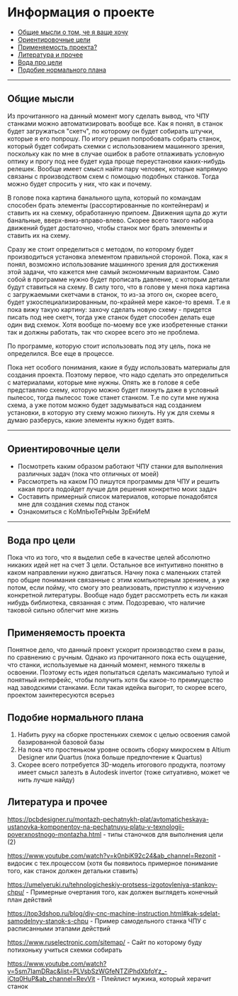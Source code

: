 # Информация о проекте
- [Общие мысли о том, че я ваще хочу](#Общие-мысли)
- [Ориентировочные цели](#Ориентировочные-цели)
- [Применяемость проекта?](#Применяемость-проекта)
- [Литература и прочее](#Литература-и-прочее)
- [Вода про цели](#Вода-про-цели)
- [Подобие нормального плана](#Подобие-нормального-плана)

---

## Общие мысли 
Из прочитанного на данный момент могу сделать вывод, что ЧПУ станками можно автоматизировать вообще все. Как я понял, в станок будет загружаться "скетч", по которому он будет собирать штучки, которые я его попрошу. По итогу решил попробовать собрать станок, который будет собирать схемки с использованием машинного зрения, поскольку как по мне в случае ошибок в работе отлаживать условную оптику и прогу под нее будет куда проще переустановки каких-нибудь релешек. Вообще имеет смысл найти пару человек, которые напрямую связаны с производством схем с помощью подобных станков. Тогда можно будет спросить у них, что как и почему.

В голове пока картина банального щупа, который по командам способен брать элементы (рассортированные по контейнерам) и ставить их на схемку, обработанную припоем. Движения щупа до жути банальные, вверх-вниз-вправо-влево. Скорее всего такого набора движений будет достаточно, чтобы станок мог брать элементы и ставить их на схему.

Сразу же стоит определиться с методом, по которому будет производиться установка элементом правильной стороной. Пока, как я понял, возможно использование машинного зрения для достижения этой задачи, что кажется мне самый экономичным вариантом. Само собой в программе нужно будет прописать давление, с которым детали будут ставиться на схему. В силу того, что в голове у меня пока картина с загружаемыми скетчами в станок, то из-за этого он, скорее всего, будет узкоспециализированным, по-крайней мере какое-то время. Т.е я пока вижу такую картину: захочу сделать новую схему - придется писать под нее скетч, тогда уже станок будет способен делать еще один вид схемок. Хотя вообще по-моему все уже изобретенные станки так и должны работать, так что скорее всего это не проблема.

По программе, которую стоит использовать под эту цель, пока не определился. Все еще в процессе. 

Пока нет особого понимания, какие я буду использовать материалы для создания проекта. Поэтому первое, что надо сделать это определиться с материалами, которые мне нужны. Опять же в голове я себе представляю схему, которую можно будет пихнуть даже в условный пылесос, тогда пылесос тоже станет станком. Т.е по сути мне нужна схема, а уже потом можно будет задумываться над созданием установки, в которую эту схему можно пихнуть. Ну уж для схемы я думаю разберусь, какие элементы нужно будет взять.
 
--- 

## Ориентировочные цели
- Посмотреть каким образом работают ЧПУ станки для выполнения различных задач (пока что отличных от моей)
- Рассмотреть на каком ПО пишутся программы для ЧПУ и решить какая прога подойдет лучше для решения конкретно моих задач
- Составить примерный список материалов, которые понадобятся мне для создания схемы под станок
- Ознакомиться с КоМпЬюТеРнЫм ЗрЕнИеМ

---

## Вода про цели
Пока что из того, что я выделил себе в качестве целей абсолютно никаких идей нет на счет 3 цели. Остальное все интуитивно понятно в каком направлении нужно двигаться. Начну пока с маленьких статей про общие понимания связанные с этим компьютерным зрением, а уже потом, если пойму, что смогу это реализовать, приступлю к изучению конкретной литературы. Вообще надо будет рассмотреть есть ли какая нибудь библиотека, связанная с этим. Подозреваю, что наличие таковой сильно облегчит мне жизнь


## Применяемость проекта
Понятное дело, что данный проект ускорит производство схем в разы, по сравнению с ручным. Однако из прочитанного пока есть ощущение, что станки, используемые на данный момент, немного тяжелы в освоении. Поэтому есть идея попытаться сделать максимально тупой и понятный интерфейс, чтобы получить хотя бы какое-то преимущество над заводскими станками. Если такая идейка выгорит, то скорее всего, проектом заинтересуются всерьез

## Подобие нормального плана
1) Набить руку на сборке простеньких схемок с целью освоения самой базированной базовой базы
2) На пока что простеньком уровне освоить сборку микросхем в Altium Designer или Quartus (пока больше предпочтение к Quartus)
3) Скорее всего потребуется 3D-модель итогового продукта, поэтому имеет смысл залезть в Autodesk invertor (тоже ситуативно, может че нить лучше найду)

## Литература и прочее
https://pcbdesigner.ru/montazh-pechatnykh-plat/avtomaticheskaya-ustanovka-komponentov-na-pechatnuyu-platu-v-texnologii-poverxnostnogo-montazha.html - типы станочков для выполнения цели (2)

https://www.youtube.com/watch?v=k0nbiK92c24&ab_channel=Rezonit - видосик с тех.процессом (хотя бы появилось примерное понимание того, как станок должен детальки ставить)

https://umelyeruki.ru/tehnologicheskiy-protsess-izgotovleniya-stankov-chpu/ - Примерные очертания того, как должен выглядеть конечный план действий

https://top3dshop.ru/blog/diy-cnc-machine-instruction.html#kak-sdelat-samodelnyy-stanok-s-chpu - Пример самодельного станка ЧПУ с расписанными этапами действий

https://www.ruselectronic.com/sitemap/ - Сайт по которому буду потихоньку учиться схемки собирать

https://www.youtube.com/watch?v=5sm7IamDRac&list=PLVsbSzWGfeNTZiPhdXbfoYz_-iCtq0HuP&ab_channel=RevVit - Плейлист мужика, который херачит станок
